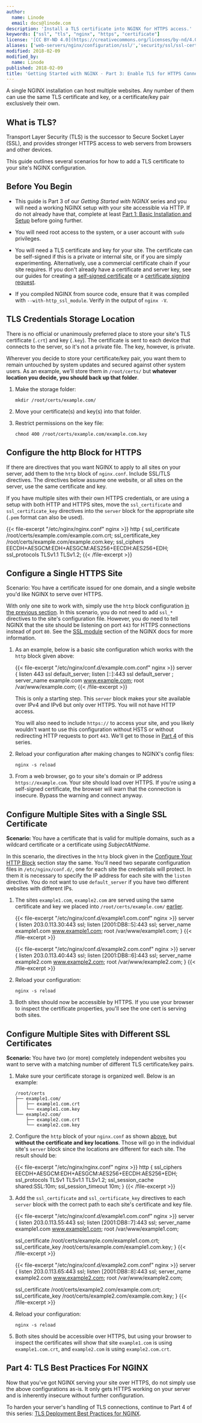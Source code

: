 ```yaml
---
author:
  name: Linode
  email: docs@linode.com
description: 'Install a TLS certificate into NGINX for HTTPS access.'
keywords: ["ssl", "tls", "nginx", "https", "certificate"]
license: '[CC BY-ND 4.0](https://creativecommons.org/licenses/by-nd/4.0)'
aliases: ['web-servers/nginx/configuration/ssl/','security/ssl/ssl-certificates-with-nginx/index.cfm/','websites/ssl/ssl-certificates-with-nginx.cfm/','security/ssl/ssl-certificates-with-nginx/','security/ssl/how-to-provide-encrypted-access-to-resources-using-ssl-certificates-on-nginx/index.cfm/','security/ssl/how-to-provide-encrypted-access-to-resources-using-ssl-certificated-on-nginx/','security/ssl/provide-encrypted-resource-access-using-ssl-certificates-on-nginx/', 'security/ssl/enable-ssl-for-https-configuration-on-nginx/']
modified: 2018-02-09
modified_by:
  name: Linode
published: 2018-02-09
title: 'Getting Started with NGINX - Part 3: Enable TLS for HTTPS Connections'
---
```


A single NGINX installation can host multiple websites. Any number of them can use the same TLS certificate and key, or a certificate/key pair exclusively their own.

## What is TLS?

Transport Layer Security (TLS) is the successor to Secure Socket Layer (SSL), and provides stronger HTTPS access to web servers from browsers and other devices.

This guide outlines several scenarios for how to add a TLS certificate to your site's NGINX configuration.

## Before You Begin

* This guide is Part 3 of our *Getting Started with NGINX* series and you will need a working NGINX setup with your site accessible via HTTP. If do not already have that, complete at least [Part 1: Basic Installation and Setup](/docs/web-servers/nginx/nginx-installation-and-basic-setup/) before going further.

* You will need root access to the system, or a user account with `sudo` privileges.

* You will need a TLS certificate and key for your site. The certificate can be self-signed if this is a private or internal site, or if you are simply experimenting. Alternatively, use a commercial certificate chain if your site requires. If you don't already have a certificate and server key, see our guides for creating a [self-signed certificate](/docs/security/ssl/create-a-self-signed-tls-certificate) or a [certificate signing request](/docs/security/ssl/obtain-a-commercially-signed-tls-certificate).

* If you compiled NGINX from source code, ensure that it was compiled with `--with-http_ssl_module`. Verify in the output of `nginx -V`.

## TLS Credentials Storage Location

There is no official or unanimously preferred place to store your site's TLS certificate (`.crt`) and key (`.key`). The certificate is sent to each device that connects to the server, so it's not a private file. The key, however, is private.

Wherever you decide to store your certificate/key pair, you want them to remain untouched by system updates and secured against other system users. As an example, we'll store them in `/root/certs/` but **whatever location you decide, you should back up that folder**.

1.  Make the storage folder:

        mkdir /root/certs/example.com/

2.  Move your certificate(s) and key(s) into that folder.

3.  Restrict permissions on the key file:

        chmod 400 /root/certs/example.com/example.com.key

## Configure the http Block for HTTPS

If there are directives that you want NGINX to apply to all sites on your server, add them to the `http` block of `nginx.conf`. Include SSL/TLS directives. The directives below assume one website, or all sites on the server, use the same certificate and key.

If you have multiple sites with their own HTTPS credentials, or are using a setup with both HTTP and HTTPS sites, move the `ssl_certificate` and `ssl_certificate_key` directives into the `server` block for the appropriate site (`.pem` format can also be used).

{{< file-excerpt "/etc/nginx/nginx.conf" nginx >}}
http {
    ssl_certificate     /root/certs/example.com/example.com.crt;
    ssl_certificate_key /root/certs/example.com/example.com.key;
    ssl_ciphers         EECDH+AESGCM:EDH+AESGCM:AES256+EECDH:AES256+EDH;
    ssl_protocols       TLSv1.1 TLSv1.2;
{{< /file-excerpt >}}

## Configure a Single HTTPS Site

Scenario: You have a certificate issued for one domain, and a single website you'd like NGINX to serve over HTTPS.

With only one site to work with, simply use the `http` block configuration [in the previous section](#configure-your-http-block). In this scenario, you do not need to add `ssl_*` directives to the site's configuration file. However, you do need to tell NGINX that the site should be listening on port `443` for HTTPS connections instead of port `80`. See the [SSL module](https://nginx.org/en/docs/http/ngx_http_ssl_module.html) section of the NGINX docs for more information.

1. As an example, below is a basic site configuration which works with the `http` block given above:

    {{< file-excerpt "/etc/nginx/conf.d/example.com.conf" nginx >}}
server {
    listen              443 ssl default_server;
    listen              [::]:443 ssl default_server ;
    server_name         example.com www.example.com;
    root                /var/www/example.com;
{{< /file-excerpt >}}

    This is only a starting step. This `server` block makes your site available over IPv4 and IPv6 but only over HTTPS. You will not have HTTP access.

    You will also need to include `https://` to access your site, and you likely wouldn't want to use this configuration without HSTS or without redirecting HTTP requests to port `443`. We'll get to those in [Part 4](/docs/web-servers/nginx/tls-deployment-best-practices-for-nginx/) of this series.

2.  Reload your configuration after making changes to NGINX's config files:

        nginx -s reload

3.  From a web browser, go to your site's domain or IP address `https://example.com`. Your site should load over HTTPS. If you're using a self-signed certificate, the browser will warn that the connection is insecure. Bypass the warning and connect anyway.

## Configure Multiple Sites with a Single SSL Certificate

**Scenario:** You have a certificate that is valid for multiple domains, such as a wildcard certificate or a certificate using *SubjectAltName*.

In this scenario, the directives in the `http` block given in the [Configure Your HTTP Block](#configure-your-http-block) section stay the same. You'll need two separate configuration files in `/etc/nginx/conf.d/`, one for each site the credentials will protect. In them it is necessary to specify the IP address for each site with the `listen` directive. You do not want to use `default_server` if you have two different websites with different IPs.

1.  The sites `example1.com`, `example2.com` are served using the same certificate and key we placed into `/root/certs/example.com/` [earlier](#credentials-storage-location).

    {{< file-excerpt "/etc/nginx/conf.d/example1.com.conf" nginx >}}
server {
    listen              203.0.113.30:443 ssl;
    listen              [2001:DB8::5]:443 ssl;
    server_name         example1.com www.example1.com;
    root                /var/www/example1.com;
    }
{{< /file-excerpt >}}

    {{< file-excerpt "/etc/nginx/conf.d/example2.com.conf" nginx >}}
server {
    listen              203.0.113.40:443 ssl;
    listen              [2001:DB8::6]:443 ssl;
    server_name         example2.com www.example2.com;
    root                /var/www/example2.com;
    }
{{< /file-excerpt >}}

2.  Reload your configuration:

        nginx -s reload

3.  Both sites should now be accessible by HTTPS. If you use your browser to inspect the certificate properties, you'll see the one cert is serving both sites.

## Configure Multiple Sites with Different SSL Certificates

**Scenario:** You have two (or more) completely independent websites you want to serve with a matching number of different TLS certificate/key pairs.

1.  Make sure your certificate storage is organized well. Below is an example:

        /root/certs
        ├── example1.com/
        │   ├── example1.com.crt
        │   └── example1.com.key
        └── example2.com/
            ├── example2.com.crt
            └── example2.com.key

2.  Configure the `http` block of your `nginx.conf` as shown [above](#configure-your-http-block), but **without the certificate and key locations**. Those will go in the individual site's `server` block since the locations are different for each site. The result should be:

    {{< file-excerpt "/etc/nginx/nginx.conf" nginx >}}
http {
    ssl_ciphers         EECDH+AESGCM:EDH+AESGCM:AES256+EECDH:AES256+EDH;
    ssl_protocols       TLSv1 TLSv1.1 TLSv1.2;
    ssl_session_cache   shared:SSL:10m;
    ssl_session_timeout 10m;
}
{{< /file-excerpt >}}

3.  Add the `ssl_certificate` and `ssl_certificate_key` directives to each `server` block with the correct path to each site's certificate and key file.

    {{< file-excerpt "/etc/nginx/conf.d/example1.com.conf" nginx >}}
server {
    listen              203.0.113.55:443 ssl;
    listen              [2001:DB8::7]:443 ssl;
    server_name         example1.com www.example1.com;
    root                /var/www/example1.com;

    ssl_certificate     /root/certs/example.com/example1.com.crt;
    ssl_certificate_key /root/certs/example.com/example1.com.key;
    }
{{< /file-excerpt >}}

    {{< file-excerpt "/etc/nginx/conf.d/example2.com.conf" nginx >}}
server {
    listen              203.0.113.65:443 ssl;
    listen              [2001:DB8::8]:443 ssl;
    server_name         example2.com www.example2.com;
    root                /var/www/example2.com;

    ssl_certificate     /root/certs/example2.com/example.com.crt;
    ssl_certificate_key /root/certs/example2.com/example.com.key;
    }
{{< /file-excerpt >}}

4.  Reload your configuration:

        nginx -s reload

5.  Both sites should be accessible over HTTPS, but using your browser to inspect the certificates will show that site `example1.com` is using `example1.com.crt`, and `example2.com` is using `example2.com.crt`.

## Part 4: TLS Best Practices For NGINX

Now that you've got NGINX serving your site over HTTPS, do not simply use the above configurations as-is. It only gets HTTPS working on your server and is inherently insecure without further configuration.

To harden your server's handling of TLS connections, continue to Part 4 of this series: [TLS Deployment Best Practices for NGINX](/docs/web-servers/nginx/tls-deployment-best-practices-for-nginx/).
